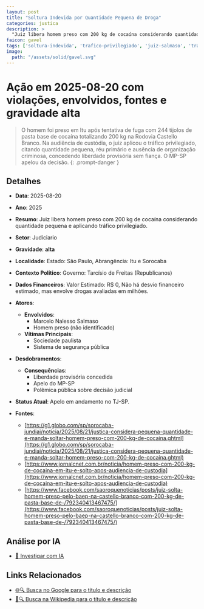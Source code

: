 ```yaml
---
layout: post
title: "Soltura Indevida por Quantidade Pequena de Droga"
categories: justica
description: > 
  "Juiz libera homem preso com 200 kg de cocaína considerando quantidade pequena e aplicando tráfico privilegiado."
faicon: gavel
tags: ['soltura-indevida', 'trafico-privilegiado', 'juiz-salmaso', 'trafico-de-drogas', 'marcelo-nalesso-salmaso', 'homem-preso-nao-identificado', 'sociedade-paulista', 'sistema-de-seguranca-publica', 'liberdade-provisoria-concedida', 'apelo-do-mp-sp', 'polemica-publica-sobre-decisao-judicial', 'gravidade-alta', 'judiciario']
image:
  path: "/assets/solid/gavel.svg"
---
```


# Ação em 2025-08-20 com violações, envolvidos, fontes e gravidade alta

> O homem foi preso em Itu após tentativa de fuga com 244 tijolos de pasta base de cocaína totalizando 200 kg na Rodovia Castello Branco. Na audiência de custódia, o juiz aplicou o tráfico privilegiado, citando quantidade pequena, réu primário e ausência de organização criminosa, concedendo liberdade provisória sem fiança. O MP-SP apelou da decisão.
{: .prompt-danger }

## Detalhes
- **Data**: 2025-08-20
- **Ano**: 2025
- **Resumo**: Juiz libera homem preso com 200 kg de cocaína considerando quantidade pequena e aplicando tráfico privilegiado.
- **Setor**: Judiciario
- **Gravidade**: **alta** <i class="fas gavel"></i>
- **Localidade**: Estado: São Paulo, Abrangência: Itu e Sorocaba
- **Contexto Político**: Governo: Tarcísio de Freitas (Republicanos)
- **Dados Financeiros**: Valor Estimado: R$ 0, Não há desvio financeiro estimado, mas envolve drogas avaliadas em milhões.

- **Atores**:
  - **Envolvidos**:
    - Marcelo Nalesso Salmaso
    - Homem preso (não identificado)
  - **Vítimas Principais**:
    - Sociedade paulista
    - Sistema de segurança pública
- **Desdobramentos**:
  - **Consequências**:
    - Liberdade provisória concedida
    - Apelo do MP-SP
    - Polêmica pública sobre decisão judicial
- **Status Atual**: Apelo em andamento no TJ-SP.

- **Fontes**:
  - [https://g1.globo.com/sp/sorocaba-jundiai/noticia/2025/08/21/justica-considera-pequena-quantidade-e-manda-soltar-homem-preso-com-200-kg-de-cocaina.ghtml](https://g1.globo.com/sp/sorocaba-jundiai/noticia/2025/08/21/justica-considera-pequena-quantidade-e-manda-soltar-homem-preso-com-200-kg-de-cocaina.ghtml)
  - [https://www.jornalcnet.com.br/noticia/homem-preso-com-200-kg-de-cocaina-em-itu-e-solto-apos-audiencia-de-custodia](https://www.jornalcnet.com.br/noticia/homem-preso-com-200-kg-de-cocaina-em-itu-e-solto-apos-audiencia-de-custodia)
  - [https://www.facebook.com/saoroquenoticias/posts/juiz-solta-homem-preso-pelo-baep-na-castello-branco-com-200-kg-de-pasta-base-de-/792340413467475/](https://www.facebook.com/saoroquenoticias/posts/juiz-solta-homem-preso-pelo-baep-na-castello-branco-com-200-kg-de-pasta-base-de-/792340413467475/)

## Análise por IA
- [🤖 Investigar com IA](https://www.perplexity.ai/search?q=%20Soltura%20Indevida%20por%20Quantidade%20Pequena%20de%20Droga%20Juiz%20libera%20homem%20preso%20com%20200%20kg%20de%20coca%C3%ADna%20considerando%20quantidade%20pequena%20e%20aplicando%20tr%C3%A1fico%20privilegiado.%20O%20homem%20foi%20preso%20em%20Itu%20ap%C3%B3s%20tentativa%20de%20fuga%20com%20244%20tijolos%20de%20pasta%20base%20de%20coca%C3%ADna%20totalizando%20200%20kg%20na%20Rodovia%20Castello%20Branco.%20Na%20audi%C3%AAncia%20de%20cust%C3%B3dia%2C%20o%20juiz%20aplicou%20o%20tr%C3%A1fico%20privilegiado%2C%20citando%20quantidade%20pequena%2C%20r%C3%A9u%20prim%C3%A1rio%20e%20aus%C3%AAncia%20de%20organiza%C3%A7%C3%A3o%20criminosa%2C%20concedendo%20liberdade%20provis%C3%B3ria%20sem%20fian%C3%A7a.%20O%20MP-SP%20apelou%20da%20decis%C3%A3o.%20soltura%20indevida%20tr%C3%A1fico%20privilegiado%20juiz%20Salmaso%20tr%C3%A1fico%20de%20drogas%202025%20gravidade%20alta%20setor%20Judiciario)

## Links Relacionados
- [🌐🔍 Busca no Google para o título e descrição](https://www.google.com/search?q=%20Soltura%20Indevida%20por%20Quantidade%20Pequena%20de%20Droga%20Juiz%20libera%20homem%20preso%20com%20200%20kg%20de%20coca%C3%ADna%20considerando%20quantidade%20pequena%20e%20aplicando%20tr%C3%A1fico%20privilegiado.%20O%20homem%20foi%20preso%20em%20Itu%20ap%C3%B3s%20tentativa%20de%20fuga%20com%20244%20tijolos%20de%20pasta%20base%20de%20coca%C3%ADna%20totalizando%20200%20kg%20na%20Rodovia%20Castello%20Branco.%20Na%20audi%C3%AAncia%20de%20cust%C3%B3dia%2C%20o%20juiz%20aplicou%20o%20tr%C3%A1fico%20privilegiado%2C%20citando%20quantidade%20pequena%2C%20r%C3%A9u%20prim%C3%A1rio%20e%20aus%C3%AAncia%20de%20organiza%C3%A7%C3%A3o%20criminosa%2C%20concedendo%20liberdade%20provis%C3%B3ria%20sem%20fian%C3%A7a.%20O%20MP-SP%20apelou%20da%20decis%C3%A3o.%20soltura%20indevida%20tr%C3%A1fico%20privilegiado%20juiz%20Salmaso%20tr%C3%A1fico%20de%20drogas%202025%20gravidade%20alta%20setor%20Judiciario)
- [📖🔍 Busca na Wikipedia para o título e descrição](https://pt.wikipedia.org/w/index.php?search=%20Soltura%20Indevida%20por%20Quantidade%20Pequena%20de%20Droga%20Juiz%20libera%20homem%20preso%20com%20200%20kg%20de%20coca%C3%ADna%20considerando%20quantidade%20pequena%20e%20aplicando%20tr%C3%A1fico%20privilegiado.%20O%20homem%20foi%20preso%20em%20Itu%20ap%C3%B3s%20tentativa%20de%20fuga%20com%20244%20tijolos%20de%20pasta%20base%20de%20coca%C3%ADna%20totalizando%20200%20kg%20na%20Rodovia%20Castello%20Branco.%20Na%20audi%C3%AAncia%20de%20cust%C3%B3dia%2C%20o%20juiz%20aplicou%20o%20tr%C3%A1fico%20privilegiado%2C%20citando%20quantidade%20pequena%2C%20r%C3%A9u%20prim%C3%A1rio%20e%20aus%C3%AAncia%20de%20organiza%C3%A7%C3%A3o%20criminosa%2C%20concedendo%20liberdade%20provis%C3%B3ria%20sem%20fian%C3%A7a.%20O%20MP-SP%20apelou%20da%20decis%C3%A3o.%20soltura%20indevida%20tr%C3%A1fico%20privilegiado%20juiz%20Salmaso%20tr%C3%A1fico%20de%20drogas%202025%20gravidade%20alta%20setor%20Judiciario)

